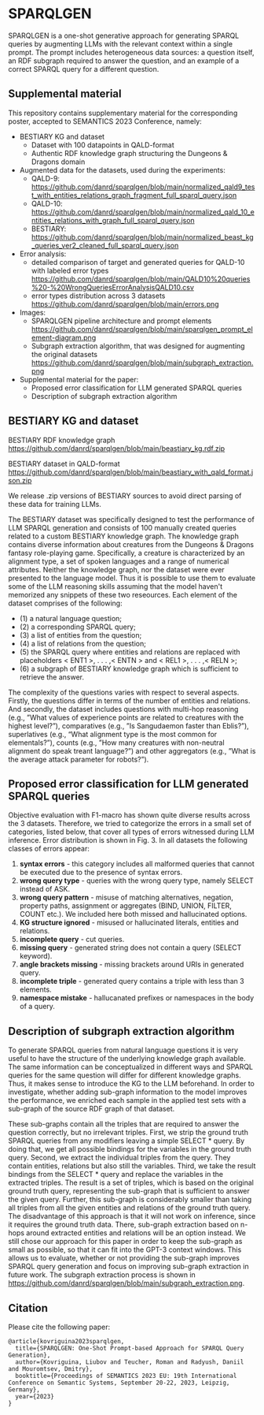 # SPARQLGEN

SPARQLGEN is a one-shot generative approach 
for generating SPARQL queries by augmenting LLMs with the relevant context 
within a single prompt. 
The prompt includes heterogeneous data sources: a question itself, an RDF subgraph required to answer the question, 
and an example of a correct SPARQL query for a different question.

##  Supplemental material
This repository contains supplementary material for the corresponding poster, 
accepted to SEMANTICS 2023 Conference, namely:

* BESTIARY KG and dataset
  * Dataset with 100 datapoints in QALD-format
  * Authentic RDF knowledge graph structuring the Dungeons & Dragons domain
* Augmented data for the datasets, used during the experiments:
  * QALD-9: https://github.com/danrd/sparqlgen/blob/main/normalized_qald9_test_with_entities_relations_graph_fragment_full_sparql_query.json
  * QALD-10: https://github.com/danrd/sparqlgen/blob/main/normalized_qald_10_entities_relations_with_graph_full_sparql_query.json
  * BESTIARY: https://github.com/danrd/sparqlgen/blob/main/normalized_beast_kg_queries_ver2_cleaned_full_sparql_query.json
* Error analysis:
  * detailed comparison of target and generated queries for QALD-10 with labeled error types  https://github.com/danrd/sparqlgen/blob/main/QALD10%20queries%20-%20WrongQueriesErrorAnalysisQALD10.csv
  * error types distribution across 3 datasets https://github.com/danrd/sparqlgen/blob/main/errors.png
* Images:
  * SPARQLGEN pipeline architecture and prompt elements https://github.com/danrd/sparqlgen/blob/main/sparqlgen_prompt_element-diagram.png
  * Subgraph extraction algorithm, that was designed for augmenting the original datasets https://github.com/danrd/sparqlgen/blob/main/subgraph_extraction.png
* Supplemental material for the paper:
  * Proposed error classification for LLM generated SPARQL queries
  * Description of subgraph extraction algorithm 

## BESTIARY KG and dataset
BESTIARY RDF knowledge graph https://github.com/danrd/sparqlgen/blob/main/beastiary_kg.rdf.zip

BESTIARY dataset in QALD-format https://github.com/danrd/sparqlgen/blob/main/beastiary_with_qald_format.json.zip

We release .zip versions of BESTIARY sources to avoid direct  parsing of these data for training LLMs.

The BESTIARY dataset was specifically designed to test the performance of LLM SPARQL generation 
and consists of 100 manually created queries related
to a custom BESTIARY knowledge graph. The knowledge graph contains diverse
information about creatures from the Dungeons &  Dragons fantasy role-playing
game. Specifically, a creature is characterized by an alignment type, a set of spoken
languages and a range of numerical attributes. 
Neither the knowledge graph, nor the dataset were ever presented to the language model. Thus it is possible to use them
to evaluate some of the LLM reasoning skills assuming that the model haven't memorized any snippets of these two reseources.
Each element of the dataset
comprises of the following: 
* (1) a natural language question; 
* (2) a corresponding
SPARQL query; 
* (3) a list of entities from the question; 
* (4) a list of relations from
the question; 
* (5) the SPARQL query where entities and relations are replaced
with placeholders < ENT1 >, . . . ,< ENTN > and < REL1 >, . . . ,< RELN >; 
* (6) a subgraph of BESTIARY knowledge graph which is sufficient to retrieve the
answer. 

The complexity of the questions varies with respect to several aspects.
Firstly, the questions differ in terms of the number of entities and relations. And
secondly, the dataset includes questions with multi-hop reasoning (e.g., ”What
values of experience points are related to creatures with the highest level?”), comparatives
(e.g., ”Is Sangudaemon faster than Eblis?”), superlatives (e.g., “What
alignment type is the most common for elementals?”), counts (e.g., ”How many
creatures with non-neutral alignment do speak treant language?”) and other
aggregators (e.g., ”What is the average attack parameter for robots?”).



## Proposed error classification for LLM generated SPARQL queries

Objective evaluation with F1-macro has shown quite diverse results across the 3
datasets. Therefore, we tried to categorize the errors in a small set of categories,
listed below, that cover all types of errors witnessed during LLM inference. Error
distribution is shown in Fig. 3. In all datasets the following classes of errors
appear:
1. **syntax errors** - this category includes all malformed queries that cannot
be executed due to the presence of syntax errors.
2. **wrong query type** - queries with the wrong query type, namely SELECT
instead of ASK.
3. **wrong query pattern** - misuse of matching alternatives, negation, property
paths, assignment or aggregates (BIND, UNION, FILTER, COUNT etc.).
We included here both missed and hallucinated options.
4. **KG structure ignored** - misused or hallucinated literals, entities and relations.
5. **incomplete query** - cut queries.
6. **missing query** - generated string does not contain a query (SELECT keyword).
7. **angle brackets missing** - missing brackets around URIs in generated query.
8. **incomplete triple** - generated query contains a triple with less than 3
elements.
9. **namespace mistake** - hallucanated prefixes or namespaces in the body of
a query.

## Description of subgraph extraction algorithm 

To generate SPARQL queries from natural language questions it is very useful
to have the structure of the underlying knowledge graph available. The same information can be conceptualized in different ways
and SPARQL queries for the same question will differ for different knowledge graphs. Thus, it makes sense
to introduce the KG to the LLM beforehand.
In order to investigate, whether adding sub-graph
information to the model improves the performance, we enriched each sample in
the applied test sets with a sub-graph of the source RDF graph of that dataset.

These sub-graphs contain all the triples that are required to answer the question
correctly, but no irrelevant triples.
First, we strip the ground truth SPARQL queries from any modifiers leaving
a simple SELECT * query. By doing that, we get all possible bindings
for the variables in the ground truth query. Second, we extract the individual
triples from the query. They contain entities, relations but also still the variables.
Third, we take the result bindings from the SELECT * query and replace the
variables in the extracted triples. The result is a set of triples, which is based
on the original ground truth query, representing the sub-graph that is sufficient
to answer the given query. Further, this sub-graph is considerably smaller than
taking all triples from all the given entities and relations of the ground truth
query. The disadvantage of this approach is that it will not work on inference,
since it requires the ground truth data. There, sub-graph extraction based on
n-hops around extracted entities and relations will be an option instead. We
still chose our approach for this paper in order to keep the sub-graph as small
as possible, so that it can fit into the GPT-3 context windows. This allows us
to evaluate, whether or not providing the sub-graph improves SPARQL query
generation and focus on improving sub-graph extraction in future work.
The subgraph extraction process is shown in https://github.com/danrd/sparqlgen/blob/main/subgraph_extraction.png.


## Citation
Please cite the following paper:
```
@article{kovriguina2023sparqlgen,
  title={SPARQLGEN: One-Shot Prompt-based Approach for SPARQL Query Generation},
  author={Kovriguina, Liubov and Teucher, Roman and Radyush, Daniil and Mouromtsev, Dmitry},
  booktitle={Proceedings of SEMANTICS 2023 EU: 19th International Conference on Semantic Systems, September 20-22, 2023, Leipzig, Germany},
  year={2023}
}
```
